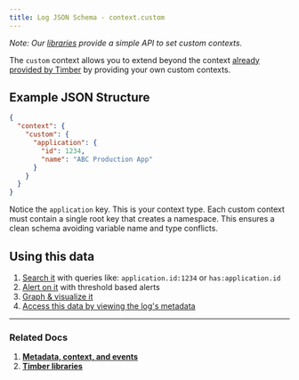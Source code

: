 ```yaml
---
title: Log JSON Schema - context.custom
---
```

*Note: Our [libraries](/docs/languages) provide a simple API to set custom contexts.*

The `custom` context allows you to extend beyond the context [already provided by Timber](/docs/concepts/log-json-schema/contexts) by providing your own custom contexts.


## Example JSON Structure


```json
{
  "context": {
    "custom": {
      "application": {
        "id": 1234,
        "name": "ABC Production App"
      }
    }
  }
}
```

Notice the `application` key. This is your context type. Each custom context must contain a single root key that creates a namespace. This ensures a clean schema avoiding variable name and type conflicts.

## Using this data

1. [Search it](/docs/app/console/searching) with queries like: `application.id:1234` or `has:application.id`
2. [Alert on it](/docs/app/console/alerts) with threshold based alerts
3. [Graph & visualize it](/docs/app/console/graphing)
4. [Access this data by viewing the log's metadata](/docs/app/console/view-metdata-and-context)

---

### Related Docs

1. [**Metadata, context, and events**](/docs/concepts/metadata-context-and-events)
2. [**Timber libraries**](/docs/languages)
